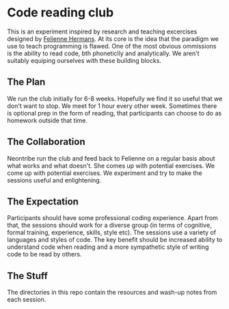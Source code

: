 # Code reading club

This is an experiment inspired by research and teaching excercises designed by [Felienne Hermans](https://www.felienne.com). At its core is the idea that the paradigm we use to teach programming is flawed. One of the most obvious ommissions is the ability to read code, bth phoneticlly and analytically. We aren't suitably equiping ourselves with these building blocks.

## The Plan
We run the club initially for 6-8 weeks. Hopefully we find it so useful that we don't want to stop. We meet for 1 hour every other week. Sometimes there is optional prep in the form of reading, that participants can choose to do as homework outside that time.

## The Collaboration
Neontribe run the club and feed back to Felienne on a regular basis about what works and what doesn't. She comes up with potential exercises. We come up with potential exercises. We experiment and try to make the sessions useful and enlightening.

## The Expectation
Participants should have some professional coding experience. Apart from that, the sessions should work for a diverse group (in terms of cognitive, formal training, experience, skills, style etc). The sessions use a variety of languages and styles of code. The key benefit should be increased ability to understand code when reading and a more sympathetic style of writing code to be read by others.

## The Stuff
The directories in this repo contain the resources and wash-up notes from each session.
